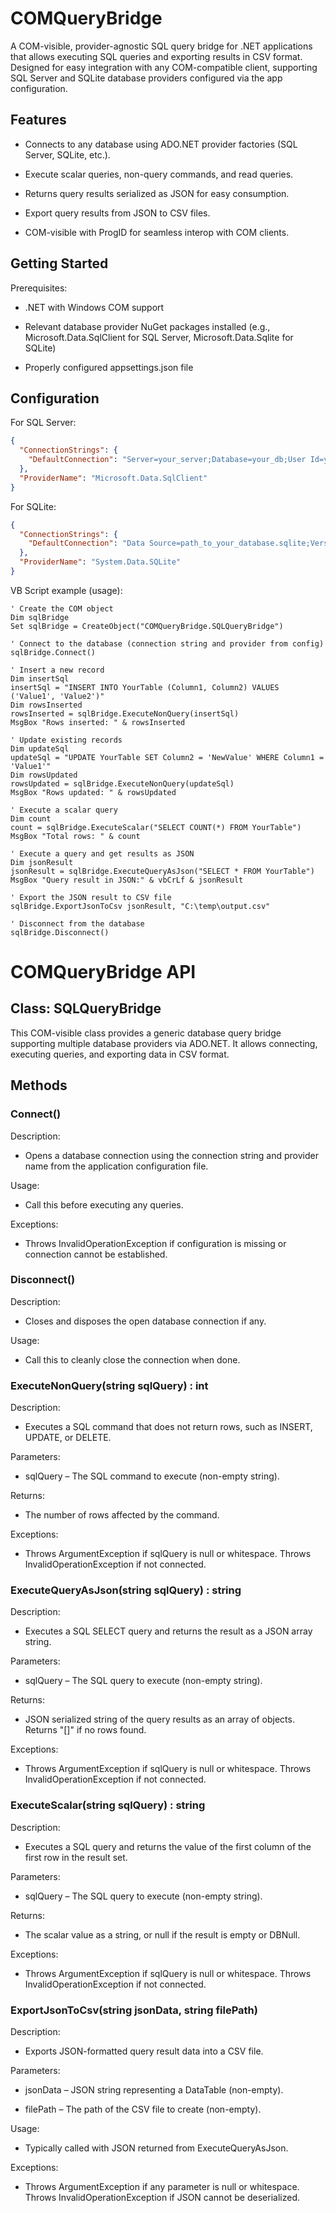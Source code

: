# COMQueryBridge

A COM-visible, provider-agnostic SQL query bridge for .NET applications that allows executing SQL queries and exporting results in CSV format. Designed for easy integration with any COM-compatible client, supporting SQL Server and SQLite database providers configured via the app configuration.

## Features
- Connects to any database using ADO.NET provider factories (SQL Server, SQLite, etc.). 

- Execute scalar queries, non-query commands, and read queries.

- Returns query results serialized as JSON for easy consumption.

- Export query results from JSON to CSV files.

- COM-visible with ProgID for seamless interop with COM clients.

## Getting Started
Prerequisites:
- .NET with Windows COM support

- Relevant database provider NuGet packages installed (e.g., Microsoft.Data.SqlClient for SQL Server, Microsoft.Data.Sqlite for SQLite)

- Properly configured appsettings.json file

## Configuration

For SQL Server: 
```json
{
  "ConnectionStrings": {
    "DefaultConnection": "Server=your_server;Database=your_db;User Id=your_user;Password=your_password;"
  },
  "ProviderName": "Microsoft.Data.SqlClient"
}
```
For SQLite:

```json
{
  "ConnectionStrings": {
    "DefaultConnection": "Data Source=path_to_your_database.sqlite;Version=3;"
  },
  "ProviderName": "System.Data.SQLite"
}
```

VB Script example (usage):
```vbscript
' Create the COM object
Dim sqlBridge
Set sqlBridge = CreateObject("COMQueryBridge.SQLQueryBridge")

' Connect to the database (connection string and provider from config)
sqlBridge.Connect()

' Insert a new record
Dim insertSql
insertSql = "INSERT INTO YourTable (Column1, Column2) VALUES ('Value1', 'Value2')"
Dim rowsInserted
rowsInserted = sqlBridge.ExecuteNonQuery(insertSql)
MsgBox "Rows inserted: " & rowsInserted

' Update existing records
Dim updateSql
updateSql = "UPDATE YourTable SET Column2 = 'NewValue' WHERE Column1 = 'Value1'"
Dim rowsUpdated
rowsUpdated = sqlBridge.ExecuteNonQuery(updateSql)
MsgBox "Rows updated: " & rowsUpdated

' Execute a scalar query
Dim count
count = sqlBridge.ExecuteScalar("SELECT COUNT(*) FROM YourTable")
MsgBox "Total rows: " & count

' Execute a query and get results as JSON
Dim jsonResult
jsonResult = sqlBridge.ExecuteQueryAsJson("SELECT * FROM YourTable")
MsgBox "Query result in JSON:" & vbCrLf & jsonResult

' Export the JSON result to CSV file
sqlBridge.ExportJsonToCsv jsonResult, "C:\temp\output.csv"

' Disconnect from the database
sqlBridge.Disconnect()
```

# COMQueryBridge API

## Class: SQLQueryBridge
This COM-visible class provides a generic database query bridge supporting multiple database providers via ADO.NET. It allows connecting, executing queries, and exporting data in CSV format.

## Methods
### Connect()
Description:
- Opens a database connection using the connection string and provider name from the application configuration file.

Usage:
- Call this before executing any queries.

Exceptions:
- Throws InvalidOperationException if configuration is missing or connection cannot be established.

### Disconnect()
Description:
- Closes and disposes the open database connection if any.

Usage:
- Call this to cleanly close the connection when done.

### ExecuteNonQuery(string sqlQuery) : int
Description:
- Executes a SQL command that does not return rows, such as INSERT, UPDATE, or DELETE.

Parameters:
- sqlQuery – The SQL command to execute (non-empty string).

Returns:
- The number of rows affected by the command.

Exceptions:
- Throws ArgumentException if sqlQuery is null or whitespace. Throws InvalidOperationException if not connected.

### ExecuteQueryAsJson(string sqlQuery) : string
Description:
- Executes a SQL SELECT query and returns the result as a JSON array string.

Parameters:
- sqlQuery – The SQL query to execute (non-empty string).

Returns:
- JSON serialized string of the query results as an array of objects. Returns "[]" if no rows found.

Exceptions:
- Throws ArgumentException if sqlQuery is null or whitespace. Throws InvalidOperationException if not connected.

### ExecuteScalar(string sqlQuery) : string
Description:
- Executes a SQL query and returns the value of the first column of the first row in the result set.

Parameters:
- sqlQuery – The SQL query to execute (non-empty string).

Returns:
- The scalar value as a string, or null if the result is empty or DBNull.

Exceptions:
- Throws ArgumentException if sqlQuery is null or whitespace. Throws InvalidOperationException if not connected.

### ExportJsonToCsv(string jsonData, string filePath)
Description:
- Exports JSON-formatted query result data into a CSV file.

Parameters:

- jsonData – JSON string representing a DataTable (non-empty).

- filePath – The path of the CSV file to create (non-empty).

Usage:
- Typically called with JSON returned from ExecuteQueryAsJson.

Exceptions:
- Throws ArgumentException if any parameter is null or whitespace. Throws InvalidOperationException if JSON cannot be deserialized.




